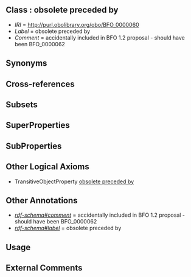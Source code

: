 
## Class : obsolete preceded by

 * *IRI* = http://purl.obolibrary.org/obo/BFO_0000060
 * *Label* = obsolete preceded by
 * *Comment* = accidentally included in BFO 1.2 proposal
        - should have been BFO_0000062

## Synonyms


## Cross-references


## Subsets


## SuperProperties


## SubProperties


## Other Logical Axioms

 * TransitiveObjectProperty [obsolete preceded by](../../BFO/60/BFO_0000060.md)

## Other Annotations

 * *[rdf-schema#comment](../../nt/rdf-schema#comment.md)* = accidentally included in BFO 1.2 proposal
        - should have been BFO_0000062
 * *[rdf-schema#label](../../el/rdf-schema#label.md)* = obsolete preceded by

## Usage


## External Comments

